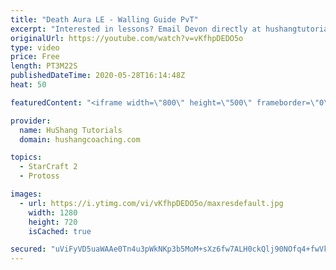 ```yaml
---
title: "Death Aura LE - Walling Guide PvT"
excerpt: "Interested in lessons? Email Devon directly at hushangtutorials@outlook.com ------------------------------------------------------------------------------------------------------- Want to support HuShang Tutorials directly? Patreon is a website where you can contribute a monthly donation that will help"
originalUrl: https://youtube.com/watch?v=vKfhpDEDO5o
type: video
price: Free
length: PT3M22S
publishedDateTime: 2020-05-28T16:14:48Z
heat: 50

featuredContent: "<iframe width=\"800\" height=\"500\" frameborder=\"0\" src=\"https://www.youtube.com/embed/vKfhpDEDO5o\" allow=\"accelerometer; autoplay; encrypted-media; gyroscope; picture-in-picture\" allowfullscreen></iframe>"

provider:
  name: HuShang Tutorials
  domain: hushangcoaching.com

topics:
  - StarCraft 2
  - Protoss

images:
  - url: https://i.ytimg.com/vi/vKfhpDEDO5o/maxresdefault.jpg
    width: 1280
    height: 720
    isCached: true

secured: "uViFyVD5uaWAAe0Tn4u3pWkNKp3b5MoM+sXz6fw7ALH0ckQlj90NOfq4+fwVk7x1NZWf4CHaORDdQVtgxQbZKZsqzJ4J8lWiAf6Z/NDvtWBOwX9V8G4GYN+B0XURJbpIED2C+gi3cHS6cQ6na+Ag/WpSjzmPZgyz62G2PdcJ7PNAN0C1A1xIaheZDyxUVNgEV7kuIJ5Md1P1VxZcOg6P1+R9/vxiGSIgvs+HMgJM0zOA3NC6gamdlWt23TX956CWCBVeSzy3MzaVOOb7bDFNaWJEWPCw9KMQzavpT7+nJGsp4NjrCQt6ZIOFwazxvVrgsf1Nly9rg1VwFoafvK03iEh/jVG/LHZ1ZELx8HRNtyRhO1Z+MvlkGFfUYd94zzlqqxMZPsapFpCzhL5TN/VPcjkkp5WjFd3fz9MNw129rjw=;+Jrsitam/7r+APck2kStgQ=="
---
```



